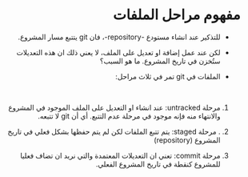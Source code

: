 # <div dir=rtl> مفهوم مراحل الملفات</dir>

<div dir=rtl></dir>
<div dir=rtl> 

* 	للتذكير عند انشاء مستودع -repository-، فان git يتتبع مسار المشروع.

* 	لكن عند عمل إضافة او تعديل على الملف، لا يعني ذلك ان هذه التعديلات ستُخزن في تاريخ المشروع. ما هو السبب؟
*  	الملفات في git تمر في ثلاث مراحل:
<br>

1. 	مرحلة   untracked: عند انشاء او التعديل على الملف الموجود في المشروع والانتهاء منه فإنه موجود في مرحلة عدم التتبع. أي أن git لا تتبعه.
2. .	مرحلة staged: يتم تتبع الملفات لكن لم يتم حفظها بشكل فعلي في تاريخ المشروع (repository)

1. 	مرحلة commit: تعني ان التعديلات المعتمدة والتي نريد ان تضاف فعليا للمشروع كنقطة في تاريخ المشروع الفعلي.
 
 
</dir>
